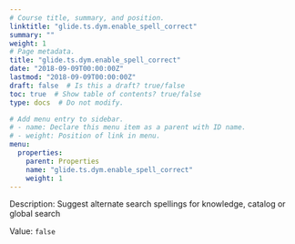 ```yaml
---
# Course title, summary, and position.
linktitle: "glide.ts.dym.enable_spell_correct"
summary: ""
weight: 1
# Page metadata.
title: "glide.ts.dym.enable_spell_correct"
date: "2018-09-09T00:00:00Z"
lastmod: "2018-09-09T00:00:00Z"
draft: false  # Is this a draft? true/false
toc: true  # Show table of contents? true/false
type: docs  # Do not modify.

# Add menu entry to sidebar.
# - name: Declare this menu item as a parent with ID name.
# - weight: Position of link in menu.
menu:
  properties:
    parent: Properties
    name: "glide.ts.dym.enable_spell_correct"
    weight: 1
---
```


Description: Suggest alternate search spellings for knowledge, catalog or global search


Value: `false`
